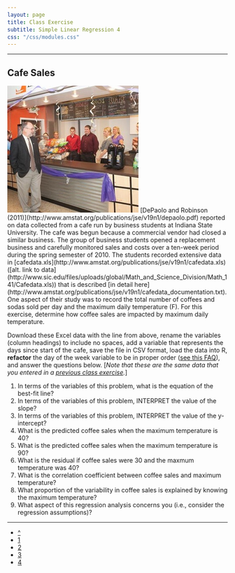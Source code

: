 ```yaml
---
layout: page
title: Class Exercise
subtitle: Simple Linear Regression 4
css: "/css/modules.css"
---
```


----

## Cafe Sales
<img src="../zimgs/cafe.jpg" alt="Cafe" class="img-right">
[DePaolo and Robinson (2011)](http://www.amstat.org/publications/jse/v19n1/depaolo.pdf) reported on data collected from a cafe run by business students at Indiana State University.  The cafe was begun because a commercial vendor had closed a similar business.  The group of business students opened a replacement business and carefully monitored sales and costs over a ten-week period during the spring semester of 2010.  The students recorded extensive data in [cafedata.xls](http://www.amstat.org/publications/jse/v19n1/cafedata.xls) ([alt. link to data](http://www.sic.edu/files/uploads/global/Math_and_Science_Division/Math_141/Cafedata.xls)) that is described [in detail here](http://www.amstat.org/publications/jse/v19n1/cafedata_documentation.txt).  One aspect of their study was to record the total number of coffees and sodas sold per day and the maximum daily temperature (F).  For this exercise, determine how coffee sales are impacted by maximum daily temperature.

Download these Excel data with the line from above, rename the variables (column headings) to include no spaces, add a variable that represents the days since start of the cafe, save the file in CSV format, load the data into R, **refactor** the day of the week variable to be in proper order ([see this FAQ](../../resources/FAQ/FAQs/reorder-levels.html)), and answer the questions below.  [*Note that these are the same data that you entered in a [previous class exercise](../BivEDA_Quantitative/CE4.html#cafe-sales).*]

1. In terms of the variables of this problem, what is the equation of the best-fit line?
1. In terms of the variables of this problem, INTERPRET the value of the slope?
1. In terms of the variables of this problem, INTERPRET the value of the y-intercept?
1. What is the predicted coffee sales when the maximum temperature is 40?
1. What is the predicted coffee sales when the maximum temperature is 90?
1. What is the residual if coffee sales were 30 and the maxmum temperature was 40?
1. What is the correlation coefficient between coffee sales and maximum temperature?
1. What proportion of the variability in coffee sales is explained by knowing the maximum temperature?
1. What aspect of this regression analysis concerns you (i.e., consider the regression assumptions)?

----

<div class="text-center">
<ul class="pagination pagination-lg">
  <li><a href="index.html">^</a></li>
  <li><a href="CE1.html">1</a></li>
  <li><a href="CE2.html">2</a></li>
  <li><a href="CE3.html">3</a></li>
  <li class="active"><a href="#">4</a></li>
</ul>
</div>
